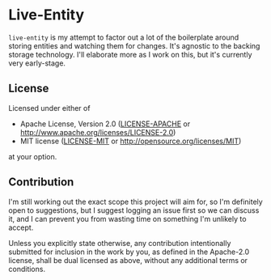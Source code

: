 # Live-Entity
`live-entity` is my attempt to factor out a lot of the boilerplate
around storing entities and watching them for changes. It's agnostic
to the backing storage technology. I'll elaborate more as I work on
this, but it's currently very early-stage.

## License

Licensed under either of

 * Apache License, Version 2.0
   ([LICENSE-APACHE](LICENSE-APACHE) or http://www.apache.org/licenses/LICENSE-2.0)
 * MIT license
   ([LICENSE-MIT](LICENSE-MIT) or http://opensource.org/licenses/MIT)

at your option.

## Contribution
I'm still working out the exact scope this project will aim for, so I'm definitely
open to suggestions, but I suggest logging an issue first so we can discuss it,
and I can prevent you from wasting time on something I'm unlikely to accept.

Unless you explicitly state otherwise, any contribution intentionally submitted
for inclusion in the work by you, as defined in the Apache-2.0 license, shall be
dual licensed as above, without any additional terms or conditions.